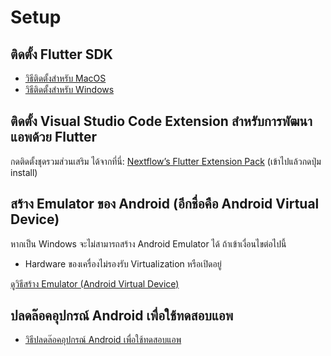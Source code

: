 
# Setup 

## ติดตั้ง Flutter SDK 

- [วิธีติดตั้งสำหรับ MacOS](https://nextflow.in.th/2019/google-flutter-prepare-macos-for-ios-android-dev/)
- [วิธีติดตั้งสำหรับ Windows](https://nextflow.in.th/2018/setup-google-flutter-windows/)

## ติดตั้ง Visual Studio Code Extension สำหรับการพัฒนาแอพด้วย Flutter

กดติดตั้งชุดรวมส่วนเสริม ได้จากที่นี่: [Nextflow’s Flutter Extension Pack](https://marketplace.visualstudio.com/items?itemName=teerasej.nextflow-s-flutter-extension-pack) (เข้าไปแล้วกดปุ่ม install)

## สร้าง Emulator ของ Android (อีกชื่อคือ Android Virtual Device)

หากเป็น Windows จะไม่สามารถสร้าง Android Emulator ได้ ถ้าเข้าเงื่อนไขต่อไปนี้ 

- Hardware ของเครื่องไม่รองรับ Virtualization หรือเปิดอยู่
  
[ดูวิธีสร้าง Emulator (Android Virtual Device)](https://nextflow.in.th/2019/android-how-to-create-virtual-device-thai/)

## ปลดล๊อคอุปกรณ์ Android เพื่อใช้ทดสอบแอพ

- [วิธีปลดล๊อคอุปกรณ์ Android เพื่อใช้ทดสอบแอพ](https://nextflow.in.th/2014/enable-android-developer-option/)
